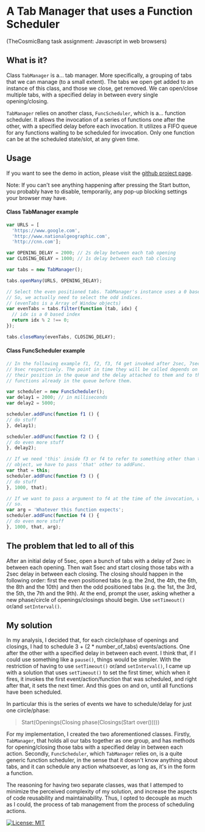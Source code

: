 # A Tab Manager that uses a Function Scheduler
(TheCosmicBang task assignment: Javascript in web browsers)

## What is it?
Class `TabManager` is a... tab manager. More specifically, a grouping of tabs
that we can manage (to a small extent). The tabs we open get added to an
instance of this class, and those we close, get removed. We can open/close
multiple tabs, with a specified delay in between every single opening/closing.

`TabManager` relies on another class, `FuncScheduler`, which is a... function
scheduler. It allows the invocation of a series of functions one after the
other, with a specified delay before each invocation. It utilizes a FIFO queue
for any functions waiting to be scheduled for invocation. Only one function can
be at the scheduled state/slot, at any given time.

## Usage

If you want to see the demo in action, please visit the
[github project page](http://www.nikosath.space/thecosmicbang-tab-manager/index.html). 

Note: If you can't see anything happening after pressing the Start button, you probably 
have to disable, temporarily, any pop-up blocking settings your browser may have.

#### Class TabManager example
```javascript
var URLS = [
  'https://www.google.com',
  'http://www.nationalgeographic.com',
  'http://cnn.com'];

var OPENING_DELAY = 2000; // 2s delay between each tab opening
var CLOSING_DELAY = 1000; // 1s delay between each tab closing

var tabs = new TabManager();

tabs.openMany(URLS, OPENING_DELAY);

// Select the even positioned tabs. TabManager's instance uses a 0 base index.
// So, we actually need to select the odd indices.
// (evenTabs is a Array of Window objects)
var evenTabs = tabs.filter(function (tab, idx) {
  // idx is a 0 based index
  return idx % 2 !== 0;
});

tabs.closeMany(evenTabs, CLOSING_DELAY);

```

#### Class FuncScheduler example
```javascript
// In the following example f1, f2, f3, f4 get invoked after 2sec, 7sec, 8sec,
// 9sec respectively. The point in time they will be called depends on
// their position in the queue and the delay attached to them and to the
// functions already in the queue before them.

var scheduler = new FuncScheduler();
var delay1 = 2000; // in milliseconds
var delay2 = 5000;

scheduler.addFunc(function f1 () {
// do stuff
}, delay1);

scheduler.addFunc(function f2 () {
// do even more stuff
}, delay2);

// If we need 'this' inside f3 or f4 to refer to something other than the global
// object, we have to pass 'that' other to addFunc.
var that = this;
scheduler.addFunc(function f3 () {
// do stuff
}, 1000, that);

// If we want to pass a argument to f4 at the time of the invocation, we can do
// so.
var arg = 'Whatever this function expects';
scheduler.addFunc(function f4 () {
// do even more stuff
}, 1000, that, arg);
```

## The problem that led to all of this

After an initial delay of 5sec, open a bunch of tabs with a delay of 2sec in
between each opening. Then wait 5sec and start closing those tabs with a 2sec
delay in between each closing. The closing should happen in the following
order: first the even positioned tabs (e.g. the 2nd, the 4th, the 6th, the 8th
and the 10th) and then the odd positioned tabs (e.g. the 1st, the 3rd, the 5th,
the 7th and the 9th). At the end, prompt the user, asking whether a new
phase/circle of openings/closings should begin. Use `setTimeout()` or/and
`setInterval()`.

## My solution

In my analysis, I decided that, for each circle/phase of openings and closings,
I had to schedule 3 + (2 * number_of_tabs) events/actions. One after the other
with a specified delay in between each event. I think that, if I could use
something like a `pause()`, things would be simpler. With the restriction of
having to use `setTimeout()` or/and `setInterval()`, I came up with a solution
that uses `setTimeout()` to set the first timer, which when it fires, it invokes
the first event/action/function that was scheduled, and right after that, it
sets the next timer. And this goes on and on, until all functions have been
scheduled.

In particular this is the series of events we have to schedule/delay for just
one circle/phase:
> Start(Openings(Closing phase(Closings(Start over()))))

For my implementation, I created the two aforementioned classes. Firstly,
`TabManager`, that holds all our tabs together as one group, and has methods for
opening/closing those tabs with a specified delay in between each action.
Secondly, `FuncScheduler`, which `TabManager` relies on, is a quite generic
function scheduler, in the sense that it doesn't know anything about tabs, and
it can schedule any action whatsoever, as long as, it's in the form a function.

The reasoning for having two separate classes, was that I attemped to minimize
the perceived complexity of my solution, and increase the aspects of code
reusability and maintainability. Thus, I opted to decouple as much as I could,
the process of tab management from the process of scheduling actions.

[![License: MIT](https://img.shields.io/badge/License-MIT-yellow.svg)](https://opensource.org/licenses/MIT)
